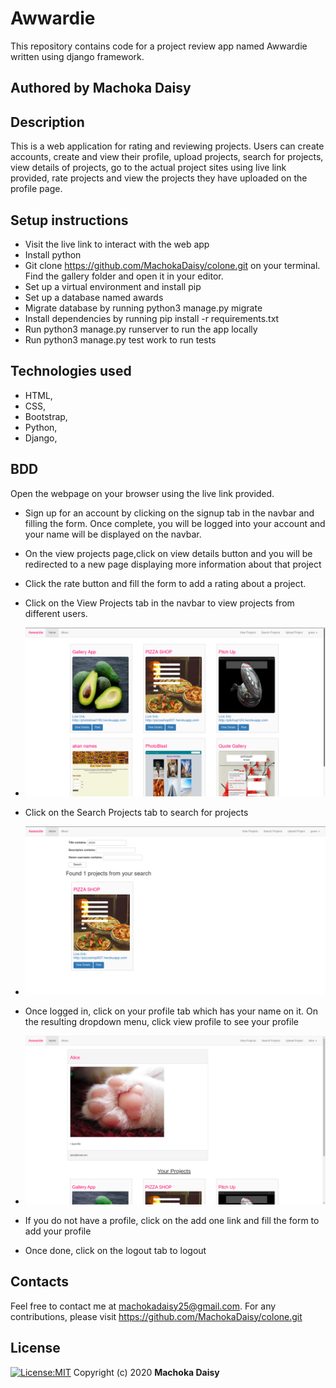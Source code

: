 # Awwardie
This repository contains code for a project review app named Awwardie written using django framework.
## Authored by Machoka Daisy
## Description
This is  a web application for rating and reviewing projects. Users can create accounts, create and view their profile, upload projects, search for projects, view details of projects, go to the actual project sites using live link provided, rate projects and view the projects they have uploaded on the profile page.
## Setup instructions
* Visit the live link to interact with the web app
* Install python
* Git clone https://github.com/MachokaDaisy/colone.git on your terminal. Find the gallery folder and open it in your editor.
* Set up a virtual environment and install pip
* Set up a database named awards
* Migrate database by running python3 manage.py migrate
* Install dependencies by running pip install -r requirements.txt
* Run python3 manage.py runserver to run the app locally
* Run python3 manage.py test work to run tests
## Technologies used
* HTML,
* CSS,
* Bootstrap,
* Python,
* Django,

## BDD
Open the webpage on your browser using the live link provided. 
* Sign up for an account by clicking on the signup tab in the navbar and filling the form. Once complete, you will be logged into your account and your name will be displayed on the navbar.
* On the view projects page,click on view details button and you will be redirected to a new page displaying more information about that project
* Click the rate button and fill the form to add a rating about a project. 
* Click on the View Projects tab in the navbar to view projects from different users.
* ![Alt text](./static/img/explore.png?raw=true "Optional Title")
* Click on the Search Projects tab to search for projects
* ![Alt text](./static/img/search.png?raw=true "Optional Title")

* Once logged in, click on your profile tab which has your name on it. On the resulting dropdown menu, click view profile to see your profile
* ![Alt text](./static/img/prof.png?raw=true "Optional Title")

* If you do not have a profile, click on the add one link and fill the form to add your profile
* Once done, click on the logout tab to logout
## Contacts
Feel free to contact me at machokadaisy25@gmail.com. For any contributions, please visit https://github.com/MachokaDaisy/colone.git
## License
[![License:MIT](https://img.shields.io/badge/License-MIT-yellow.svg)](https://opensource.org/licenses/MIT)
Copyright (c) 2020 **Machoka Daisy**